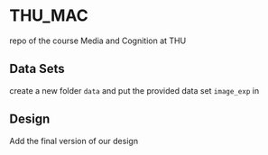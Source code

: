 # THU_MAC

repo of the course Media and Cognition at THU

## Data Sets

create a new folder `data` and put the provided data set `image_exp` in

## Design

Add the final version of our design
